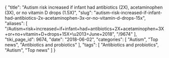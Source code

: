 {
    "title": "Autism risk increased if infant had antibiotics (2X), acetaminophen (3X), or no vitamin D drops (1.5X)",
    "slug": "autism-risk-increased-if-infant-had-antibiotics-2x-acetaminophen-3x-or-no-vitamin-d-drops-15x",
    "aliases": [
        "/Autism+risk+increased+if+infant+had+antibiotics+2X+acetaminophen+3X+or+no+vitamin+D+drops+15X+\u2013+June+2018",
        "/9674"
    ],
    "tiki_page_id": 9674,
    "date": "2018-06-02",
    "categories": [
        "Autism",
        "Top news",
        "Antibiotics and probiotics"
    ],
    "tags": [
        "Antibiotics and probiotics",
        "Autism",
        "Top news"
    ]
}
